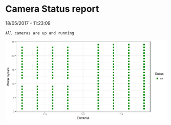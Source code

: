 Camera Status report
================
18/05/2017 - 11:23:09

    All cameras are up and running

![](camreport_files/figure-markdown_github/unnamed-chunk-2-1.png)
